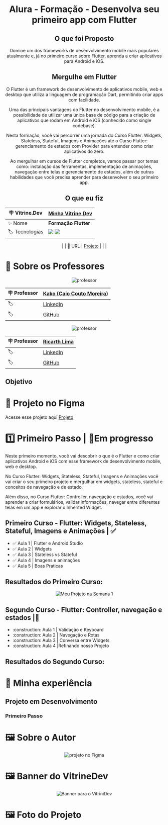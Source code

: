 <div align="center">
  
# Alura - Formação - Desenvolva seu primeiro app com Flutter

## O que foi Proposto
  
Domine um dos frameworks de desenvolvimento mobile mais populares atualmente e, já no primeiro curso sobre Flutter, aprenda a criar aplicativos para Android e iOS.

## Mergulhe em Flutter

O Flutter é um framework de desenvolvimento de aplicativos mobile, web e desktop que utiliza a linguagem de programação Dart, permitindo criar apps com facilidade.

Uma das principais vantagens do Flutter no desenvolvimento mobile, é a possibilidade de utilizar uma única base de código para a criação de aplicativos que rodam em Android e iOS (conhecido como single codebase).

Nesta formação, você vai percorrer uma jornada do Curso Flutter: Widgets, Stateless, Stateful, Imagens e Animações até o Curso Flutter: gerenciamento de estados com Provider para entender como criar aplicativos do zero.

Ao mergulhar em cursos de Flutter completos, vamos passar por temas como: instalação das ferramentas, implementação de animações, navegação entre telas e gerenciamento de estados, além de outras habilidades que você precisa aprender para desenvolver o seu primeiro app.

<!--  <div align="start">
Benefícios desta formação:

* Dominar as principais bibliotecas e frameworks utilizados no mercado, como React, React Native, TypeScript, Native-base, MUI;
* Utilizar o Figma para consultar o design e protótipos da aplicação;
* Aprender a realizar requisições a APIs e gerenciar estados com Axios, Fetch e MobX;
* Implementar rotas privadas e navegação eficiente com o React Router Dom;
* Criar gráficos atraentes com a biblioteca Recharts.
* Criar aplicações mobile e web de alta qualidade e desempenho.
 </div> -->

## O que eu fiz

| :placard: Vitrine.Dev | [Minha Vitrine Dev](https://cursos.alura.com.br/vitrinedev/dyeghocunha)                                                                                                                                     |
|-----------------------|-------------------------------------------------------------------------------------------------------------------------------------------------------------------------------------------------------------|
| :sparkles: Nome       | **Formação Flutter**                                                                                                                                                                                        |
| :label: Tecnologias   | <img src="https://img.shields.io/badge/Flutter-02569B?style=for-the-badge&logo=flutter&logoColor=white"> <img src="https://img.shields.io/badge/Dart-00B4AB?style=for-the-badge&logo=dart&logoColor=white"> |


| <!--                  | 🎇: Bibliotecas                                                                                                                                                                                                                                                                                                                                                                                                                      | [Vanilla-Tilt](https://cdnjs.com/libraries/vanilla-tilt), [EXPO](https://expo.dev/), [Native-Base](https://nativebase.io/), [ReactNavigation](https://reactnavigation.org/) -->
| :rocket: URL          | [Projeto]()                                                                                                                                                                                                                                                                                                                                                                                                                          |
| <!--                  | :fire: Desafio                                                                                                                                                                                                                                                                                                                                                                                                                       | [Conheça o Challenge Alura] -->
| <!--                  | :laughing: Upgrades que fiz                                                                                                                                                                                                                                                                                                                                                                                                          | **Foi alterado todo o conceito da proposta, mantendo os desafios do Challange...fiz igual, mas diferente** -->
  
</div>

# 💪 Sobre os Professores

<div align="center">
<img src="https://github.com/DyeghoCunha/Estudo_Flutter/blob/main/assets/images/professorKako.png" alt="professor">


| :placard: Professor | [Kako (Caio Couto Moreira)](https://www.linkedin.com/in/caio-couto-moreira-638a61106/) |
|---------------------|----------------------------------------------------------------------------------------|
| :label:             | [LinkedIn](https://www.linkedin.com/in/caio-couto-moreira-638a61106/)                  |
| :label:             | [GitHub](https://github.com/Kakomo)                                                    |


<img src="https://github.com/DyeghoCunha/Estudo_Flutter/blob/main/assets/images/professorRicarth.png" alt="professor">


| :placard: Professor | [Ricarth Lima](http://ricarth.me/#/)                  |
|---------------------|-------------------------------------------------------|
| :label:             | [LinkedIn](https://www.linkedin.com/in/ricarth-lima/) |
| :label:             | [GitHub](https://github.com/ricarthlima)              |
</div>

## Objetivo




# 🎨 Projeto no Figma
Acesse esse projeto aqui [Projeto](https://www.figma.com/file/61CRNXlUmooMttGVa0GvML/React-fullstack---Voll.med?node-id=444%3A5625&mode=dev)


[//]: # (<div align="center">)

[//]: # (<img src="https://github.com/DyeghoCunha/voll-mobile/blob/master/assets/image/figma1.png?raw=true" alt="projeto no Figma">)

[//]: # (</div>)

[//]: # ()
[//]: # (<div align="center">)

[//]: # (<img src="https://github.com/DyeghoCunha/voll-mobile/blob/master/assets/image/figma2.png?raw=true" alt="projeto no Figma">)

[//]: # (</div>)

# :one: Primeiro Passo | :construction:**Em progresso** <!-- :white_check_mark:**Feito**  -->

Neste primeiro momento, você vai descobrir o que é o Flutter e como criar aplicativos Android e iOS com esse framework de desenvolvimento mobile, web e desktop.

No Curso Flutter: Widgets, Stateless, Stateful, Imagens e Animações você vai criar o seu primeiro projeto e mergulhar em widgets, stateless, stateful e conceitos de navegação e de estado.

Além disso, no Curso Flutter: Controller, navegação e estados, você vai aprender a criar formulários, validar informações, navegar entre diferentes telas em um app e explorar o Inherited Widget.

## Primeiro Curso - Flutter: Widgets, Stateless, Stateful, Imagens e Animações |  :white_check_mark:  <!-- :construction:-->

- :white_check_mark: <!-- :construction: --> Aula 1 | Flutter e Android Studio 
-  :white_check_mark:  <!-- :construction: --> Aula 2 | Widgets
-  :white_check_mark: <!-- :construction: --> Aula 3 | Stateless vs Stateful
-  :white_check_mark:  <!-- :construction: --> Aula 4 | Imagens e animações
-  :white_check_mark: <!--  :construction: --> Aula 5 | Boas Praticas

## Resultados do Primeiro Curso:
<div align="center">

![Meu Projeto na Semana 1](https://raw.githubusercontent.com/DyeghoCunha/Estudo_Flutter/main/assets/gifs/projeto1.gif) 

</div>

## Segundo Curso - Flutter: Controller, navegação e estados |:construction: <!--:white_check_mark:-->

- <!-- :white_check_mark: --> :construction:  Aula 1 | Validação e Keyboard 
-  <!-- :white_check_mark: -->   :construction:  Aula 2 | Navegação e Rotas
-  <!-- :white_check_mark: -->  :construction:  Aula 3 | Conversa entre Widgets
-  <!-- :white_check_mark: -->   :construction:  Aula 4 |Refinando nosso Projeto


## Resultados do Segundo Curso:

[//]: # (<div align="center">)

[//]: # ()
[//]: # (![Meu Projeto na Semana 1]&#40;https://raw.githubusercontent.com/DyeghoCunha/Estudo_Flutter/main/assets/gifs/projeto1.gif&#41; )

[//]: # ()
[//]: # (</div>)




# 🤯 Minha experiência

## Projeto em Desenvolvimento

### Primeiro Passo




# 🖼️ Sobre o Autor


<div align="center">
<img src="https://github.com/DyeghoCunha/what_the_fox/blob/master/public/vitrinedex.png?raw=true" alt="projeto no Figma">
</div>


<!-- ## ⭐ Representação do projeto em diversas telas
<div align="center">
![Demonstração]()
</div> -->

 # 🖼️ Banner do VitrineDev
<div align="center">
<img src="https://github.com/DyeghoCunha/voll-mobile/blob/master/assets/image/figma7.png?raw=true" alt="Banner para o VitriniDev">
</div> 

 # 🖼️ Foto do Projeto


<!-- <div align="center">
<img src="https://github.com/DyeghoCunha/what_the_fox/blob/master/public/PaginaInicial_288x882.png?raw=true" alt="imagem do projeto">
</div>  -->

<!-- @media screen and (max-width: 1024px) {
  .cabecalho_container{
background-color: red;
}
}

/* Para smartphones com largura de 375px */
@media screen and (max-width: 767px) {
   .cabecalho_container{
background-color: blue;
}

